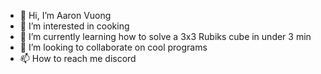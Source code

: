 - 👋 Hi, I’m Aaron Vuong
- 👀 I’m interested in cooking
- 🌱 I’m currently learning how to solve a 3x3 Rubiks cube in under 3 min
- 💞️ I’m looking to collaborate on cool programs
- 📫 How to reach me discord

<!---
avuong49/avuong49 is a ✨ special ✨ repository because its `README.md` (this file) appears on your GitHub profile.
You can click the Preview link to take a look at your changes.
--->
